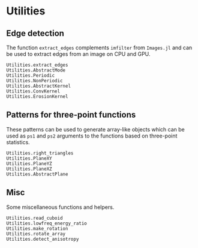 # Utilities

## Edge detection

The function `extract_edges` complements `imfilter` from `Images.jl` and can be
used to extract edges from an image on CPU and GPU.

```@docs
Utilities.extract_edges
Utilities.AbstractMode
Utilities.Periodic
Utilities.NonPeriodic
Utilities.AbstractKernel
Utilities.ConvKernel
Utilities.ErosionKernel
```

## Patterns for three-point functions

These patterns can be used to generate array-like objects which can be used as
`ps1` and `ps2` arguments to the functions based on three-point statistics.

```@docs
Utilities.right_triangles
Utilities.PlaneXY
Utilities.PlaneYZ
Utilities.PlaneXZ
Utilities.AbstractPlane
```

## Misc

Some miscellaneous functions and helpers.

```@docs
Utilities.read_cuboid
Utilities.lowfreq_energy_ratio
Utilities.make_rotation
Utilities.rotate_array
Utilities.detect_anisotropy
```
